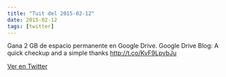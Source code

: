 ```yaml
---
title: "Tuit del 2015-02-12"
date: 2015-02-12
tags: [twitter]
---
```


Gana 2 GB de espacio permanente en Google Drive. Google Drive Blog: A quick checkup and a simple thanks http://t.co/KvF9LpvbJu



[Ver en Twitter](https://twitter.com/i/web/status/565823733387264000)
